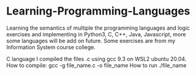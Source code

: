 # Learning-Programming-Languages
Learning the semantics of multiple the programming languages and logic exercises and implementing in Python3, C, C++, Java, Javascript, more some languages will be add on future.
Some exercises are from my Information System course college.

C language
I compiled the files .c using gcc 9.3 on WSL2 ubuntu 20.04. 
How to compile: 
gcc -g file_name.c -o file_name
How to run
./file_name

